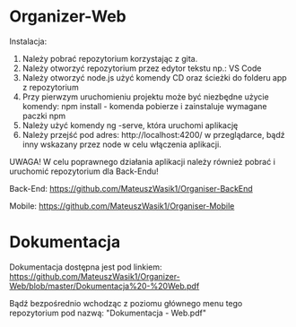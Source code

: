 # Organizer-Web

Instalacja:

1. Należy pobrać repozytorium korzystając z gita.
2. Należy otworzyć repozytorium przez edytor tekstu np.: VS Code
3. Należy otworzyć node.js użyć komendy CD oraz ścieżki do folderu app z repozytorium
4. Przy pierwzym uruchomieniu projektu może być niezbędne użycie komendy: npm install - komenda pobierze i zainstaluje wymagane paczki npm
5. Należy użyć komendy ng -serve, która uruchomi aplikację
6. Należy przejść pod adres: http://localhost:4200/ w przeglądarce, bądź inny wskazany przez node w celu włączenia aplikacji.

UWAGA!
W celu poprawnego działania aplikacji należy również pobrać i uruchomić repozytorium dla Back-Endu!

Back-End:
https://github.com/MateuszWasik1/Organiser-BackEnd

Mobile:
https://github.com/MateuszWasik1/Organiser-Mobile


# Dokumentacja 

Dokumentacja dostępna jest pod linkiem: https://github.com/MateuszWasik1/Organizer-Web/blob/master/Dokumentacja%20-%20Web.pdf

Bądź bezpośrednio wchodząc z poziomu głównego menu tego repozytorium pod nazwą: "Dokumentacja - Web.pdf" 
